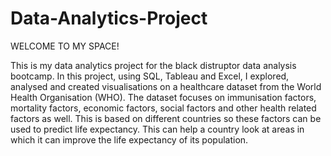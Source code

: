 # Data-Analytics-Project

WELCOME TO MY SPACE!


This is my data analytics project for the black distruptor data analysis bootcamp. In this project, using SQL, Tableau and Excel, I explored, analysed and created visualisations on a healthcare dataset from the World Health Organisation (WHO). The dataset focuses on immunisation factors, mortality factors, economic factors, social factors and other health related factors as well. This is based on different countries so these factors can be used to predict life expectancy. This can help a country look at areas in which it can improve the life expectancy of its population. 
